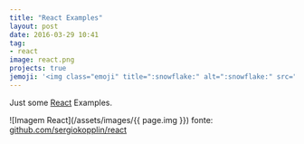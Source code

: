 ```yaml
---
title: "React Examples"
layout: post
date: 2016-03-29 10:41
tag:
- react
image: react.png
projects: true
jemoji: '<img class="emoji" title=":snowflake:" alt=":snowflake:" src="https://assets.github.com/images/icons/emoji/unicode/2744.png" height="20" width="20" align="absmiddle">'
---
```

Just some [React](https://facebook.github.io/react/) Examples.

![Imagem React](/assets/images/{{ page.img }})
<span class="img-description">fonte: [github.com/sergiokopplin/react](https://github.com/sergiokopplin/react)</span>
